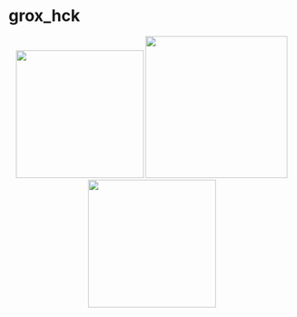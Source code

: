 # grox_hck
<p align="center">
  <img src="https://i.pinimg.com/736x/29/a8/22/29a822a76ecef510373a9f6e1920bf08.jpg" width="225px" style="">
  <img src="https://media3.giphy.com/media/v1.Y2lkPTc5MGI3NjExYnBnamNzNHl2Y2thZ2x5Y2l4YnNuejRwNnNoeTUwZm04cGdua3l0MiZlcD12MV9pbnRlcm5hbF9naWZfYnlfaWQmY3Q9Zw/hKf30NwydJI1hu26B2/giphy.gif" width="250px">
  <img src="https://i.pinimg.com/736x/92/05/a2/9205a2141d9ac9764b3a1b9c409d722e.jpg" width="225px" style="">
</p>

